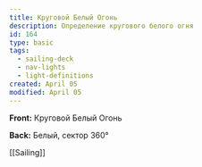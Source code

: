 ```yaml
---
title: Круговой Белый Огонь
description: Определение кругового белого огня
id: 164
type: basic
tags:
  - sailing-deck
  - nav-lights
  - light-definitions
created: April 05
modified: April 05
---
```

**Front:**
Круговой Белый Огонь

**Back:**
Белый, сектор 360°

[[Sailing]] 